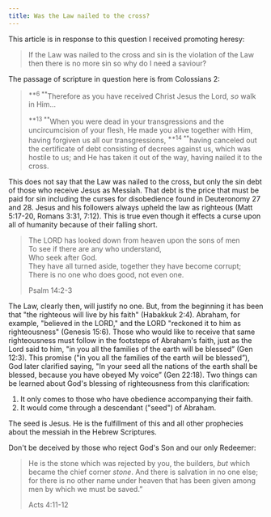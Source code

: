 ```yaml
---
title: Was the Law nailed to the cross?
---
```


This article is in response to this question I received promoting heresy:

> If the Law was nailed to the cross and sin is the violation of the Law then there is no more sin so why do I need a saviour?

The passage of scripture in question here is from Colossians 2:

> <sup>**6 **</sup>Therefore as you have received Christ Jesus the Lord, _so_ walk in Him...
> 
> <sup>**13 **</sup>When you were dead in your transgressions and the uncircumcision of your flesh, He made you alive together with Him, having forgiven us all our transgressions, <sup>**14 **</sup>having canceled out the certificate of debt consisting of decrees against us, which was hostile to us; and He has taken it out of the way, having nailed it to the cross.

This does not say that the Law was nailed to the cross, but only the sin debt of those who receive Jesus as Messiah. That debt is the price that must be paid for sin including the curses for disobedience found in Deuteronomy 27 and 28. Jesus and his followers always upheld the law as righteous (Matt 5:17-20, Romans 3:31, 7:12). This is true even though it effects a curse upon all of humanity because of their falling short. 

> The LORD has looked down from heaven upon the sons of men  
> To see if there are any who understand,  
> Who seek after God.  
> They have all turned aside, together they have become corrupt;  
> There is no one who does good, not even one.
> 
> Psalm 14:2-3

The Law, clearly then, will justify no one. But, from the beginning it has been that "the righteous will live by his faith" (Habakkuk 2:4). Abraham, for example, "believed in the LORD," and the LORD "reckoned it to him as righteousness" (Genesis 15:6). Those who would like to receive that same righteousness must follow in the footsteps of Abraham's faith, just as the Lord said to him, "in you all the families of the earth will be blessed” (Gen 12:3). This promise ("in you all the families of the earth will be blessed”), God later clarified saying, "In your seed all the nations of the earth shall be blessed, because you have obeyed My voice” (Gen 22:18). Two things can be learned about God's blessing of righteousness from this clarification:

1. It only comes to those who have obedience accompanying their faith.
2. It would come through a descendant ("seed") of Abraham.

The seed is Jesus. He is the fulfillment of this and all other prophecies about the messiah in the Hebrew Scriptures.

Don't be deceived by those who reject God's Son and our only Redeemer:

> He is the <span class="small-caps">stone which was rejected</span> by you, <span class="small-caps">the builders</span>, _but_ <span class="small-caps">which became the chief corner</span> _stone_. And there is salvation in no one else; for there is no other name under heaven that has been given among men by which we must be saved.”
> 
> Acts 4:11-12